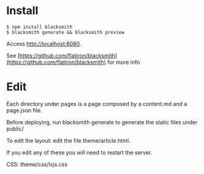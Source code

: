 # Install

    $ npm install blacksmith
    $ blacksmith generate && blacksmith preview

Access [http://localhost:8080](http://localhost:8080).

See [https://github.com/flatiron/blacksmith](https://github.com/flatiron/blacksmith) for more info

# Edit

Each directory under pages is a page composed by a content.md and a page.json file.

Before deploying, run blacksmith generate to generate the static files under public/

To edit the layout: edit the file theme/article.html.

If you edit any of these you will need to restart the server.

CSS: theme/css/lxjs.css
